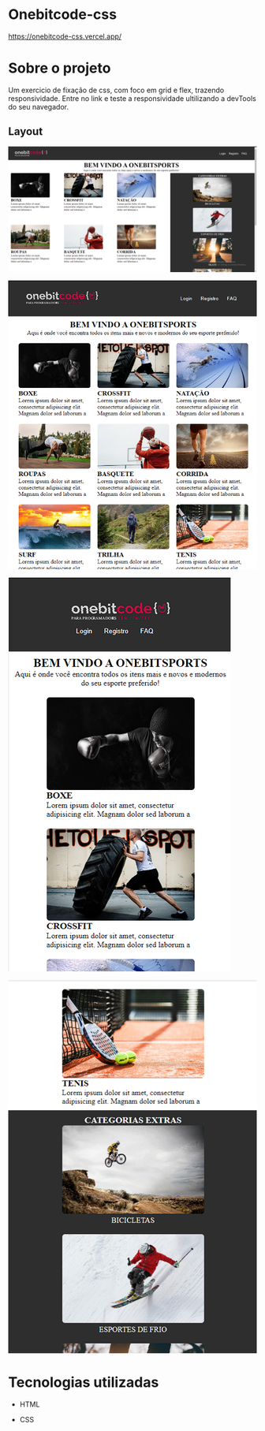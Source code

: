 # Onebitcode-css
 
https://onebitcode-css.vercel.app/

# Sobre o projeto

Um exercicio de fixação de css, com foco em grid e flex, trazendo responsividade.
Entre no link e teste a responsividade ultilizando a devTools do seu navegador.

## Layout 

![Layout 1](https://github.com/Jao-Rocha/Onebitcode-css/blob/master/assests-to-readme/2023-01-30%20(6).png) 



![Layout 2](https://github.com/Jao-Rocha/Onebitcode-css/blob/master/assests-to-readme/2023-01-30%20(7).png)



![Layout 3](https://github.com/Jao-Rocha/Onebitcode-css/blob/master/assests-to-readme/2023-01-30%20(9).png)



![Layout 4](https://github.com/Jao-Rocha/Onebitcode-css/blob/master/assests-to-readme/2023-01-30%20(8).png)


# Tecnologias utilizadas

- HTML 

- CSS 

